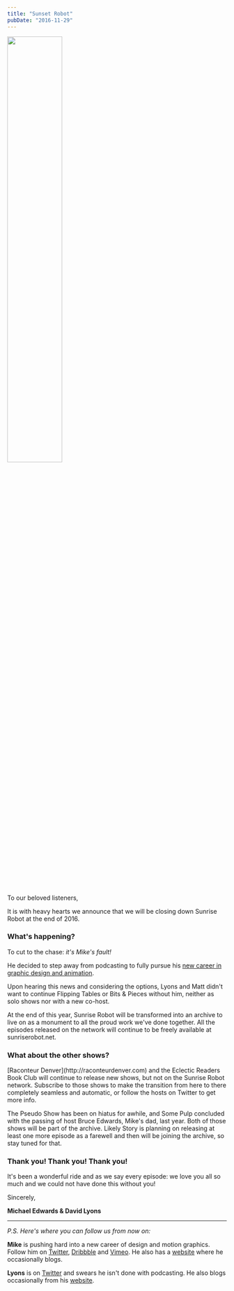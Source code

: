 ```yaml
---
title: "Sunset Robot"
pubDate: "2016-11-29"
---
```

<img class="pull-right img-responsive" height="50%" width="50%" src="/images/assets/robot_circle.png"/>

To our beloved listeners,

It is with heavy hearts we announce that we will be closing down Sunrise Robot at the end of 2016.

<h3>What's happening?</h3>

To cut to the chase: _it's Mike's fault!_

He decided to step away from podcasting to fully pursue his [new career in graphic design and animation](http://vimeo.com/pseudomichael).

Upon hearing this news and considering the options, Lyons and Matt didn't want to continue Flipping Tables or Bits & Pieces without him, neither as solo shows nor with a new co-host.

At the end of this year, Sunrise Robot will be transformed into an archive to live on as a monument to all the proud work we've done together. All the episodes released on the network will continue to be freely available at sunriserobot.net.

<h3>What about the other shows?</h3>
[Raconteur Denver](http://raconteurdenver.com) and the Eclectic Readers Book Club will continue to release new shows, but not on the Sunrise Robot network. Subscribe to those shows to make the transition from here to there completely seamless and automatic, or follow the hosts on Twitter to get more info.

The Pseudo Show has been on hiatus for awhile, and Some Pulp concluded with the passing of host Bruce Edwards, Mike's dad, last year. Both of those shows will be part of the archive. Likely Story is planning on releasing at least one more episode as a farewell and then will be joining the archive, so stay tuned for that.

<h3>Thank you! Thank you! Thank you!</h3>

It's been a wonderful ride and as we say every episode: we love you all so much and we could not have done this without you!

Sincerely,

**Michael Edwards &amp; David Lyons**

<hr/>

_P.S. Here's where you can follow us from now on:_

**Mike** is pushing hard into a new career of design and motion graphics. Follow him on [Twitter](http://twitter.com/sudomichael), [Dribbble](http://dribbble.com/pseudomichael) and [Vimeo](http://vimeo.com/pseudomichael). He also has a [website](http://pseudomichael.com) where he occasionally blogs.

**Lyons** is on [Twitter]() and swears he isn't done with podcasting. He also blogs occasionally from his [website](http://lyonsinbeta.com).